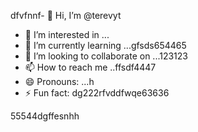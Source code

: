 dfvfnnf- 👋 Hi, I’m @terevyt
- 👀 I’m interested in ...
- 🌱 I’m currently learning ...gfsds654465
- 💞️ I’m looking to collaborate on ...123123
- 📫 How to reach me ..ffsdf4447
- 😄 Pronouns: ...h
- ⚡ Fun fact: dg222rfvddfwqe63636
<!---4565werasdf4458dfg6262dsf
terevyt/terevyt is a ✨ special ✨ repository because its `README.md` (this f63ile) appears on your GitHub profile.vdsads
You can click the Preview link to take a look at your changevxxxxs.р123465
--->55544dgffesnhh
